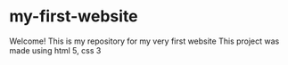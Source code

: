 # my-first-website
Welcome!
This is my repository for my very first website
This project was made using html 5, css 3 
